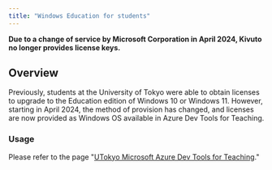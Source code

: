 ```yaml
---
title: "Windows Education for students"
---
```


<b class="box">
Due to a change of service by Microsoft Corporation in April 2024, Kivuto no longer provides license keys.
</b>

## Overview

Previously, students at the University of Tokyo were able to obtain licenses to upgrade to the Education edition of Windows 10 or Windows 11. However, starting in April 2024, the method of provision has changed, and licenses are now provided as Windows OS available in Azure Dev Tools for Teaching.

### Usage

Please refer to the page "[UTokyo Microsoft Azure Dev Tools for Teaching](.././adt4t/)."
